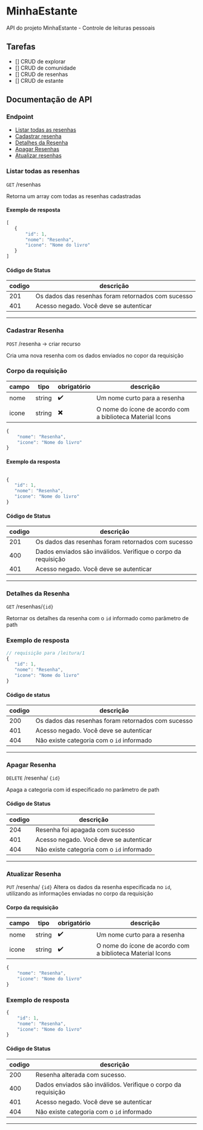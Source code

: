 # MinhaEstante
API do projeto MinhaEstante - Controle de leituras pessoais

## Tarefas

- [] CRUD de explorar
- [] CRUD de comunidade
- [] CRUD de resenhas
- [] CRUD de estante

## Documentação de API

### Endpoint
- [Listar todas as resenhas](#listar-todas-as-resenha)
- [Cadastrar resenha](#cadastrar-resenha)
- [Detalhes da Resenha](#detalhes-da-resenha)
- [Apagar Resenhas](#apagar-resenhas)
- [Atualizar resenhas](#atualizar-resenha)

### Listar todas as resenhas

`GET` /resenhas

Retorna um array com todas as resenhas cadastradas

 #### Exemplo de resposta
 ```js
 [
    {
        "id": 1,
        "nome": "Resenha",
        "icone": "Nome do livro"
    }
 ]
 ```

#### Código de Status

| codigo | descrição |
|--------| ----------|
201 | Os dados das resenhas foram retornados com sucesso
401 | Acesso negado. Você deve se autenticar
-----

### Cadastrar Resenha

`POST` /resenha -> criar recurso

Cria uma nova resenha com os dados enviados no copor da requisição

### Corpo da requisição

|campo|tipo|obrigatório|descrição|
|-----|----|-----------|---------|
|nome|string|   ✔️|Um nome curto para a resenha|
|icone|string|✖️|O nome do ícone de acordo com a biblioteca Material Icons|


```js
{
    "nome": "Resenha",
    "icone": "Nome do livro"
}
```

#### Exemplo da resposta
 ```js
 
{
    "id": 1,
    "nome": "Resenha",
    "icone": "Nome do livro"
}
 
 ```
#### Código de Status
| codigo | descrição |
|--------| ----------|
201 | Os dados das resenhas foram retornados com sucesso
400 | Dados enviados são inválidos. Verifique o corpo da requisição
401 | Acesso negado. Você deve se autenticar
-----

### Detalhes da Resenha
`GET` /resenhas/`{id}`

Retornar os detalhes da resenha com o `id` informado como parâmetro de path

### Exemplo de resposta
 ```js
 // requisição para /leitura/1
{
    "id": 1,
    "nome": "Resenha",
    "icone": "Nome do livro"
}
 
 ```

 #### Código de status
 | codigo | descrição |
|--------| ----------|
200 | Os dados das resenhas foram retornados com sucesso
401 | Acesso negado. Você deve se autenticar
404 | Não existe categoria com o `id` informado
-----

### Apagar Resenha

`DELETE` /resenha/ `{id}`

Apaga a categoria com id especificado no parâmetro de path

#### Código de Status
| codigo | descrição |
|--------| ----------|
204 | Resenha foi apagada com sucesso
401 | Acesso negado. Você deve se autenticar
404 | Não existe categoria com o `id` informado
-----

### Atualizar Resenha

`PUT` /resenha/ `{id}`
Altera os dados da resenha especificada no `id`, utilizando as informações enviadas no corpo da requisição

#### Corpo da requisição


|campo|tipo|obrigatório|descrição|
|-----|----|-----------|---------|
|nome|string|   ✔️|Um nome curto para a resenha|
|icone|string|✔️|O nome do ícone de acordo com a biblioteca Material Icons|

```js
{
    "nome": "Resenha",
    "icone": "Nome do livro"
}
```

### Exemplo de resposta
```js
{
    "id": 1,
    "nome": "Resenha",
    "icone": "Nome do livro"
}
```
#### Código de Status
| codigo | descrição |
|--------| ----------|
200 | Resenha alterada com sucesso.
400 | Dados enviados são inválidos. Verifique o corpo da requisição
401 | Acesso negado. Você deve se autenticar
404 | Não existe categoria com o `id` informado
-----
